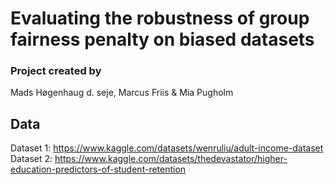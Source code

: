 # Evaluating the robustness of group fairness penalty on biased datasets
### Project created by 
Mads Høgenhaug d. seje, Marcus Friis & Mia Pugholm

## Data

Dataset 1: https://www.kaggle.com/datasets/wenruliu/adult-income-dataset \
Dataset 2: https://www.kaggle.com/datasets/thedevastator/higher-education-predictors-of-student-retention

